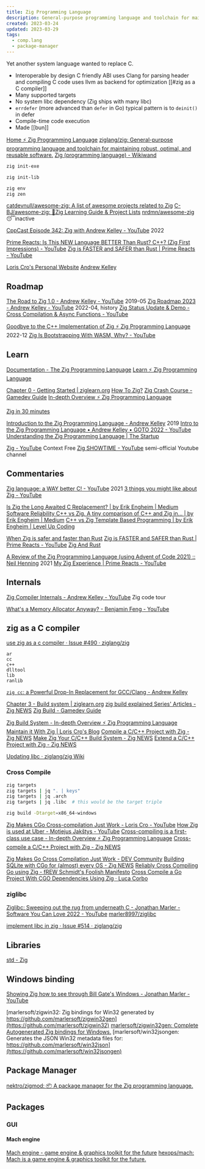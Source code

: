 ```yaml
---
title: Zig Programming Language
description: General-purpose programming language and toolchain for maintaining robust, optimal, and reusable software.
created: 2023-03-24
updated: 2023-03-29
tags:
  - comp.lang
  - package-manager
---
```


Yet another system language wanted to replace C.

- Interoperable by design
  C friendly ABI
  uses Clang for parsing header and compiling C code
  uses llvm as backend for optimization
  [[#zig as a C compiler]]
- Many supported targets
- No system libc dependency (Zig ships with many libc)
- `errdefer` (more advanced than `defer` in Go)
  typical pattern is to `deinit()` in defer
- Compile-time code execution
- Made [[bun]]

[Home ⚡ Zig Programming Language](https://ziglang.org/)
[ziglang/zig: General-purpose programming language and toolchain for maintaining robust, optimal, and reusable software.](https://github.com/ziglang/zig)
[Zig (programming language) - Wikiwand](<https://www.wikiwand.com/en/Zig_(programming_language)>)

```sh
zig init-exe

zig init-lib

zig env
zig zen
```

[catdevnull/awesome-zig: A list of awesome projects related to Zig](https://github.com/catdevnull/awesome-zig)
[C-BJ/awesome-zig: 📜Zig Learning Guide & Project Lists](https://github.com/C-BJ/awesome-zig)
[nrdmn/awesome-zig](https://github.com/nrdmn/awesome-zig) 😴inactive

[CppCast Episode 342: Zig with Andrew Kelley - YouTube](https://www.youtube.com/watch?v=AdP6seB4sp4) 2022

[Prime Reacts: Is This NEW Language BETTER Than Rust? C++? (Zig First Impressions) - YouTube](https://www.youtube.com/watch?v=alp_Sx5qhn0)
[Zig is FASTER and SAFER than Rust | Prime Reacts - YouTube](https://www.youtube.com/watch?v=CbQVR4v5PZw)

[Loris Cro's Personal Website](https://kristoff.it/)
[Andrew Kelley](https://andrewkelley.me/)

## Roadmap

[The Road to Zig 1.0 - Andrew Kelley - YouTube](https://www.youtube.com/watch?v=Gv2I7qTux7g) 2019-05
[Zig Roadmap 2023 - Andrew Kelley - YouTube](https://www.youtube.com/watch?v=AqDdWEiSwMM) 2022-04, history
[Zig Status Update & Demo - Cross Compilation & Async Functions - YouTube](https://www.youtube.com/watch?v=1U7Yy2XgcrE)

[Goodbye to the C++ Implementation of Zig ⚡ Zig Programming Language](https://ziglang.org/news/goodbye-cpp/) 2022-12
[Zig Is Bootstrapping With WASM, Why? - YouTube](https://www.youtube.com/watch?v=MCfD7aIl-_E)

## Learn

[Documentation - The Zig Programming Language](https://ziglang.org/documentation/master/)
[Learn ⚡ Zig Programming Language](https://ziglang.org/learn/)

[Chapter 0 - Getting Started | ziglearn.org](https://ziglearn.org/)
[How To Zig?](https://www.nmichaels.org/zig/)
[Zig Crash Course - Gamedev Guide](https://ikrima.dev/dev-notes/zig/zig-crash-course/)
[In-depth Overview ⚡ Zig Programming Language](https://ziglang.org/learn/overview/)

[Zig in 30 minutes](https://gist.github.com/ityonemo/769532c2017ed9143f3571e5ac104e50)

[Introduction to the Zig Programming Language - Andrew Kelley](http://andrewkelley.me/post/intro-to-zig.html) 2019
[Intro to the Zig Programming Language • Andrew Kelley • GOTO 2022 - YouTube](https://www.youtube.com/watch?v=YXrb-DqsBNU)
[Understanding the Zig Programming Language | The Startup](https://medium.com/swlh/zig-the-introduction-dcd173a86975)

[Zig - YouTube](https://www.youtube.com/playlist?list=PLkj9QI818ttdeWrktvY4iQ2rhm0ku3Uqb) Context Free
[Zig SHOWTIME - YouTube](https://www.youtube.com/@ZigSHOWTIME) semi-official Youtube channel

## Commentaries

[Zig language: a WAY better C! - YouTube](https://www.youtube.com/watch?v=J6ZxxnSp_fY) 2021
[3 things you might like about Zig - YouTube](https://www.youtube.com/watch?v=3DxjZmLBizI)

[Is Zig the Long Awaited C Replacement? | by Erik Engheim | Medium](https://erik-engheim.medium.com/is-zig-the-long-awaited-c-replacement-c8eeace1e692)
[Software Reliability C++ vs Zig. A tiny comparison of C++ and Zig in… | by Erik Engheim | Medium](https://erik-engheim.medium.com/software-reliability-c-vs-zig-dbb2d0005b9c)
[C++ vs Zig Template Based Programming | by Erik Engheim | Level Up Coding](https://levelup.gitconnected.com/c-vs-zig-template-based-programming-d3e248885aa)

[When Zig is safer and faster than Rust](https://zackoverflow.dev/writing/unsafe-rust-vs-zig/)
[Zig is FASTER and SAFER than Rust | Prime Reacts - YouTube](https://www.youtube.com/watch?v=CbQVR4v5PZw)
[Zig And Rust](https://matklad.github.io/2023/03/26/zig-and-rust.html)

[A Review of the Zig Programming Language (using Advent of Code 2021) :: Neil Henning](https://www.neilhenning.dev/posts/2021-aoc-zig/) 2021
[My Zig Experience | Prime Reacts - YouTube](https://www.youtube.com/watch?v=SBe8DgBCjTc)

## Internals

[Zig Compiler Internals - Andrew Kelley - YouTube](https://www.youtube.com/watch?v=8MbREuiLQrM) Zig code tour

[What's a Memory Allocator Anyway? - Benjamin Feng - YouTube](https://www.youtube.com/watch?v=vHWiDx_l4V0)

## zig as a C compiler

[use zig as a c compiler · Issue #490 · ziglang/zig](https://github.com/ziglang/zig/issues/490)

```
ar
cc
c++
dlltool
lib
ranlib
```

[`zig cc`: a Powerful Drop-In Replacement for GCC/Clang - Andrew Kelley](https://andrewkelley.me/post/zig-cc-powerful-drop-in-replacement-gcc-clang.html)

[Chapter 3 - Build system | ziglearn.org](https://ziglearn.org/chapter-3/)
[zig build explained Series' Articles - Zig NEWS](https://zig.news/xq/series/2)
[Zig Build - Gamedev Guide](https://ikrima.dev/dev-notes/zig/zig-build/)

[Zig Build System - In-depth Overview ⚡ Zig Programming Language](https://ziglang.org/learn/overview/#zig-build-system)
[Maintain it With Zig | Loris Cro's Blog](https://kristoff.it/blog/maintain-it-with-zig/)
[Compile a C/C++ Project with Zig - Zig NEWS](https://zig.news/kristoff/compile-a-c-c-project-with-zig-368j)
[Make Zig Your C/C++ Build System - Zig NEWS](https://zig.news/kristoff/make-zig-your-c-c-build-system-28g5)
[Extend a C/C++ Project with Zig - Zig NEWS](https://zig.news/kristoff/extend-a-c-c-project-with-zig-55di)

[Updating libc · ziglang/zig Wiki](https://github.com/ziglang/zig/wiki/Updating-libc)

### Cross Compile

```sh
zig targets
zig targets | jq ". | keys"
zig targets | jq .arch
zig targets | jq .libc  # this would be the target triple

zig build -Dtarget=x86_64-windows
```

[Zig Makes CGo Cross-compilation Just Work - Loris Cro - YouTube](https://www.youtube.com/watch?v=nBLFMwoDDaY)
[How Zig is used at Uber - Motiejus Jakštys - YouTube](https://www.youtube.com/watch?v=SCj2J3HcEfc)
[Cross-compiling is a first-class use case - In-depth Overview ⚡ Zig Programming Language](https://ziglang.org/learn/overview/#cross-compiling-is-a-first-class-use-case)
[Cross-compile a C/C++ Project with Zig - Zig NEWS](https://zig.news/kristoff/cross-compile-a-c-c-project-with-zig-3599)

[Zig Makes Go Cross Compilation Just Work - DEV Community](https://dev.to/kristoff/zig-makes-go-cross-compilation-just-work-29ho)
[Building SQLite with CGo for (almost) every OS - Zig NEWS](https://zig.news/kristoff/building-sqlite-with-cgo-for-every-os-4cic)
[Reliably Cross Compiling Go using Zig - fREW Schmidt's Foolish Manifesto](https://blog.afoolishmanifesto.com/posts/golang-zig-cross-compilation/)
[Cross Compile a Go Project With CGO Dependencies Using Zig · Luca Corbo](https://lucor.dev/post/cross-compile-golang-fyne-project-using-zig/)

### ziglibc

[Ziglibc: Sweeping out the rug from underneath C - Jonathan Marler - Software You Can Love 2022 - YouTube](https://www.youtube.com/watch?v=1N85yU6RMcY)
[marler8997/ziglibc](https://github.com/marler8997/ziglibc)

[implement libc in zig · Issue #514 · ziglang/zig](https://github.com/ziglang/zig/issues/514)

## Libraries

[std - Zig](https://ziglang.org/documentation/master/std/)

## Windows binding

[Showing Zig how to see through Bill Gate's Windows - Jonathan Marler - YouTube](https://www.youtube.com/watch?v=HsnWZxrf5VE)

[marlersoft/zigwin32: Zig bindings for Win32 generated by https://github.com/marlersoft/zigwin32gen](https://github.com/marlersoft/zigwin32)
[marlersoft/zigwin32gen: Complete Autogenerated Zig bindings for Windows.](https://github.com/marlersoft/zigwin32gen)
[marlersoft/win32jsongen: Generates the JSON Win32 metadata files for: https://github.com/marlersoft/win32json](https://github.com/marlersoft/win32jsongen)

## Package Manager

[nektro/zigmod: 📦 A package manager for the Zig programming language.](https://github.com/nektro/zigmod)

## Packages

### GUI

#### Mach engine

[Mach engine - game engine & graphics toolkit for the future](https://machengine.org/)
[hexops/mach: Mach is a game engine & graphics toolkit for the future.](https://github.com/hexops/mach)
